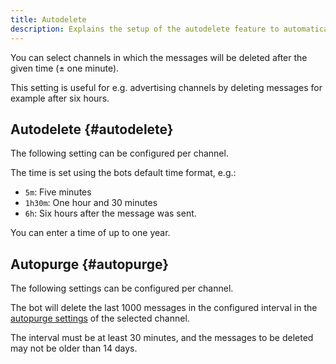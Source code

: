 ```yaml
---
title: Autodelete
description: Explains the setup of the autodelete feature to automatically delete messages after a set time.
---
```


You can select channels in which the messages will be deleted after the given time (± one minute).

This setting is useful for e.g. advertising channels by deleting messages for example after six hours.

## Autodelete {#autodelete}

The following setting can be configured per channel.

The time is set using the bots default time format, e.g.:
- `5m`: Five minutes
- `1h30m`: One hour and 30 minutes
- `6h`: Six hours after the message was sent.

You can enter a time of up to one year.

## Autopurge {#autopurge}

The following settings can be configured per channel.

The bot will delete the last 1000 messages in the configured interval in the [autopurge settings](https://tomatenkuchen.com/dashboard/settings#autoPurge) of the selected channel.

The interval must be at least 30 minutes, and the messages to be deleted may not be older than 14 days.
